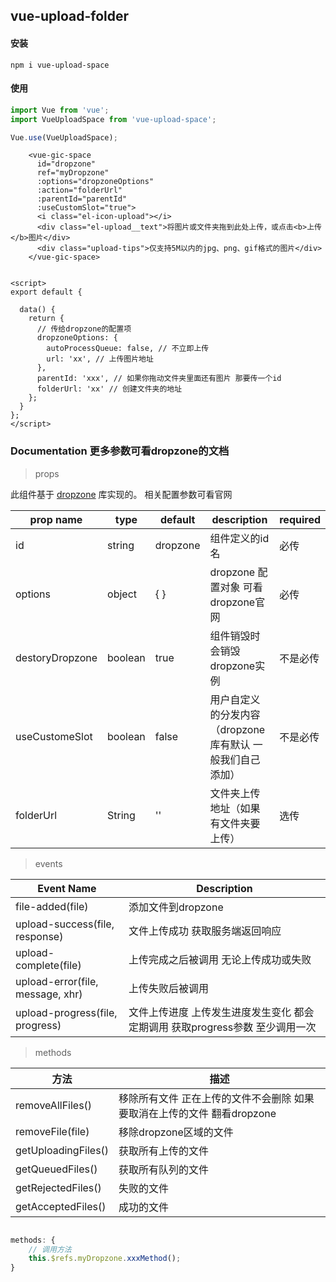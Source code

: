 ## vue-upload-folder

#### 安装

```
npm i vue-upload-space
```



#### 使用

```javascript
import Vue from 'vue';
import VueUploadSpace from 'vue-upload-space';

Vue.use(VueUploadSpace);
```




```vue
    <vue-gic-space
      id="dropzone"
      ref="myDropzone"
      :options="dropzoneOptions"
      :action="folderUrl"
      :parentId="parentId"
      :useCustomSlot="true">
      <i class="el-icon-upload"></i>
      <div class="el-upload__text">将图片或文件夹拖到此处上传，或点击<b>上传</b>图片</div>
      <div class="upload-tips">仅支持5M以内的jpg、png、gif格式的图片</div>
    </vue-gic-space>
    

<script>
export default {

  data() {
    return {
      // 传给dropzone的配置项
      dropzoneOptions: {
        autoProcessQueue: false, // 不立即上传
        url: 'xx', // 上传图片地址
      },
      parentId: 'xxx', // 如果你拖动文件夹里面还有图片 那要传一个id 
      folderUrl: 'xx' // 创建文件夹的地址
    };
  }
};
</script>
```



### Documentation 更多参数可看dropzone的文档

> props

此组件基于 [dropzone](http://dropzonejs.com "dropzone") 库实现的。 相关配置参数可看官网

| prop name       | type    | default  | description                                                 | required |
| --------------- | ------- | -------- | ----------------------------------------------------------- | -------- |
| id              | string  | dropzone | 组件定义的id名                                              | 必传     |
| options         | object  | { }      | dropzone 配置对象 可看dropzone官网                          | 必传     |
| destoryDropzone | boolean | true     | 组件销毁时会销毁dropzone实例                                | 不是必传 |
| useCustomeSlot  | boolean | false    | 用户自定义的分发内容  （dropzone库有默认 一般我们自己添加） | 不是必传 |
| folderUrl       | String  | ''       | 文件夹上传地址（如果有文件夹要上传）                        | 选传     |



> events

| Event Name                       | Description                                                  |
| -------------------------------- | ------------------------------------------------------------ |
| file-added(file)                 | 添加文件到dropzone                                           |
| upload-success(file, response)   | 文件上传成功 获取服务端返回响应                              |
| upload-complete(file)            | 上传完成之后被调用 无论上传成功或失败                        |
| upload-error(file, message, xhr) | 上传失败后被调用                                             |
| upload-progress(file, progress)  | 文件上传进度 上传发生进度发生变化 都会定期调用 获取progress参数  至少调用一次 |



> methods


| 方法                | 描述                                                         |
| ------------------- | ------------------------------------------------------------ |
| removeAllFiles()    | 移除所有文件 正在上传的文件不会删除 如果要取消在上传的文件 翻看dropzone |
| removeFile(file)    | 移除dropzone区域的文件                                       |
| getUploadingFiles() | 获取所有上传的文件                                           |
| getQueuedFiles()    | 获取所有队列的文件                                           |
| getRejectedFiles()  | 失败的文件                                                   |
| getAcceptedFiles()  | 成功的文件                                                   |

```javascript

methods: {
	// 调用方法
	this.$refs.myDropzone.xxxMethod();
}


```